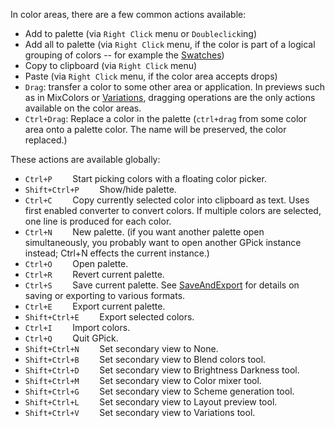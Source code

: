 In color areas, there are a few common actions available:

  * Add to palette (via `Right Click` menu or `Doubleclick`ing)
  * Add all to palette (via `Right Click` menu, if the color is part of a logical grouping of colors -- for example the [Swatches](Swatches.md))
  * Copy to clipboard (via `Right Click` menu)
  * Paste (via `Right Click` menu, if the color area accepts drops)
  * `Drag`: transfer a color to some other area or application. In previews such as in MixColors or [Variations](Variations.md), dragging operations are the only actions available on the color areas.
  * `Ctrl+Drag`: Replace a color in the palette (`ctrl+drag` from some color area onto a palette color. The name will be preserved, the color replaced.)

These actions are available globally:

  * `Ctrl+P    ` Start picking colors with a floating color picker.
  * `Shift+Ctrl+P    ` Show/hide palette.
  * `Ctrl+C    ` Copy currently selected color into clipboard as text. Uses first enabled converter to convert colors. If multiple colors are selected, one line is produced for each color.
  * `Ctrl+N    ` New palette. (if you want another palette open simultaneously, you probably want to open another GPick instance instead; Ctrl+N effects the current instance.)
  * `Ctrl+O    ` Open palette.
  * `Ctrl+R    ` Revert current palette.
  * `Ctrl+S    ` Save current palette. See [SaveAndExport](SaveAndExport.md) for details on saving or exporting to various formats.
  * `Ctrl+E    ` Export current palette.
  * `Shift+Ctrl+E    ` Export selected colors.
  * `Ctrl+I    ` Import colors.
  * `Ctrl+Q    ` Quit GPick.
  * `Shift+Ctrl+N    ` Set secondary view to None.
  * `Shift+Ctrl+B    ` Set secondary view to Blend colors tool.
  * `Shift+Ctrl+D    ` Set secondary view to Brightness Darkness tool.
  * `Shift+Ctrl+M    ` Set secondary view to Color mixer tool.
  * `Shift+Ctrl+G    ` Set secondary view to Scheme generation tool.
  * `Shift+Ctrl+L    ` Set secondary view to Layout preview tool.
  * `Shift+Ctrl+V    ` Set secondary view to Variations tool.